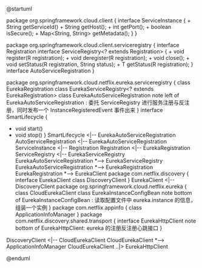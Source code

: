 @startuml

package org.springframework.cloud.client {
  interface ServiceInstance {
    + String getServiceId()
    + String getHost();
    + int getPort();
    + boolean isSecure();
    + Map<String, String> getMetadata();
  }
}

package org.springframework.cloud.client.serviceregistry {
  interface Registration
  interface ServiceRegistry<? extends Registration> {
    + void register(R registration);
    + void deregister(R registration);
    + void close();
    + void setStatus(R registration, String status);
    + <T> T getStatus(R registration);
  }
  interface AutoServiceRegistration
}

package org.springframework.cloud.netflix.eureka.serviceregistry {
  class EurekaRegistration
  class EurekaServiceRegistry<? extends EurekaRegistration>
  class EurekaAutoServiceRegistration
  note left of EurekaAutoServiceRegistration : 委托 ServiceRegistry 进行服务注册与反注册，同时发布一个 InstanceRegisteredEvent 事件出来
}
interface SmartLifecycle {
  + void start()
  + void stop()
}
SmartLifecycle <|-- EurekaAutoServiceRegistration
AutoServiceRegistration <|-- EurekaAutoServiceRegistration
ServiceInstance <|-- Registration
Registration <|-- EurekaRegistration
ServiceRegistry <|-- EurekaServiceRegistry
EurekaAutoServiceRegistration *--> EurekaServiceRegistry
EurekaAutoServiceRegistration *--> EurekaRegistration
EurekaRegistration *--> EurekaClient
package com.netflix.discovery {
  interface EurekaClient
  class DiscoveryClient
}
EurekaClient <|-- DiscoveryClient
package org.springframework.cloud.netflix.eureka {
  class CloudEurekaClient
  class EurekaInstanceConfigBean
  note bottom of EurekaInstanceConfigBean : 读取配置文件中 eureka.instance 的信息，组装一个实例
}
package com.netflix.appinfo {
  class ApplicationInfoManager
}
package com.netflix.discovery.shared.transport {
  interface EurekaHttpClient
  note bottom of EurekaHttpClient: eureka 的注册反注册心跳接口
}

DiscoveryClient <|-- CloudEurekaClient
CloudEurekaClient *--> ApplicationInfoManager
CloudEurekaClient ..|> EurekaHttpClient

@enduml
